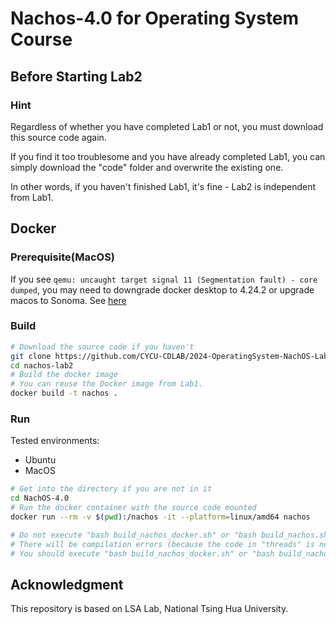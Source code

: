 # Nachos-4.0 for Operating System Course

## Before Starting Lab2

### Hint

Regardless of whether you have completed Lab1 or not, you must download this source code again.

If you find it too troublesome and you have already completed Lab1, you can simply download the "code" folder and overwrite the existing one.

In other words, if you haven't finished Lab1, it's fine - Lab2 is independent from Lab1.
## Docker

### Prerequisite(MacOS)

If you see `qemu: uncaught target signal 11 (Segmentation fault) - core dumped`, you may need to downgrade docker desktop to 4.24.2 or upgrade macos to Sonoma. See [here](https://github.com/docker/for-mac/issues/7172)

### Build

```bash
# Download the source code if you haven't
git clone https://github.com/CYCU-CDLAB/2024-OperatingSystem-NachOS-Lab2.git nachos-lab2
cd nachos-lab2
# Build the docker image
# You can reuse the Docker image from Lab1.
docker build -t nachos .
```

### Run

Tested environments:

- Ubuntu
- MacOS

```bash
# Get into the directory if you are not in it
cd NachOS-4.0
# Run the docker container with the source code mounted
docker run --rm -v $(pwd):/nachos -it --platform=linux/amd64 nachos

# Do not execute "bash build_nachos_docker.sh" or "bash build_nachos.sh" at first.
# There will be compilation errors (because the code in "threads" is not complete).
# You should execute "bash build_nachos_docker.sh" or "bash build_nachos.sh" after you have finished the code.
```


## Acknowledgment


This repository is based on LSA Lab, National Tsing Hua University.
